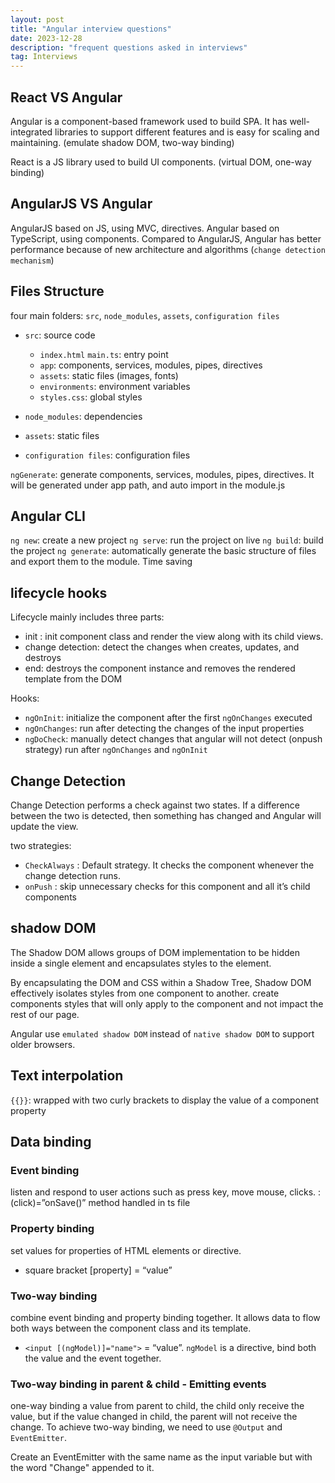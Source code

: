 ```yaml
---
layout: post
title: "Angular interview questions"
date: 2023-12-28
description: "frequent questions asked in interviews"
tag: Interviews
---
```


## React VS Angular

Angular is a component-based framework used to build SPA. It has well-integrated libraries to support different features and is easy for scaling and maintaining. (emulate shadow DOM, two-way binding)

React is a JS library used to build UI components. (virtual DOM, one-way binding)

## AngularJS VS Angular

AngularJS based on JS, using MVC, directives. Angular based on TypeScript, using components. Compared to AngularJS, Angular has better performance because of new architecture and algorithms (`change detection mechanism`)

## Files Structure

four main folders: `src`, `node_modules`, `assets`, `configuration files`

- `src`: source code

  - `index.html` `main.ts`: entry point
  - `app`: components, services, modules, pipes, directives
  - `assets`: static files (images, fonts)
  - `environments`: environment variables
  - `styles.css`: global styles

- `node_modules`: dependencies
- `assets`: static files
- `configuration files`: configuration files

`ngGenerate`: generate components, services, modules, pipes, directives. It will be generated under app path, and auto import in the module.js

## Angular CLI

`ng new`: create a new project
`ng serve`: run the project on live
`ng build`: build the project
`ng generate`: automatically generate the basic structure of files and export them to the module. Time saving

## lifecycle hooks

Lifecycle mainly includes three parts:

- init : init component class and render the view along with its child views.
- change detection: detect the changes when creates, updates, and destroys
- end: destroys the component instance and removes the rendered template from the DOM

Hooks:

- `ngOnInit`: initialize the component after the first `ngOnChanges` executed
- `ngOnChanges`: run after detecting the changes of the input properties
- `ngDoCheck`: manually detect changes that angular will not detect (onpush strategy) run after `ngOnChanges` and `ngOnInit`

## Change Detection

Change Detection performs a check against two states. If a difference between the two is detected, then something has changed and Angular will update the view.

two strategies:

- `CheckAlways` : Default strategy. It checks the component whenever the change detection runs.
- `onPush` : skip unnecessary checks for this component and all it’s child components

## shadow DOM

The Shadow DOM allows groups of DOM implementation to be hidden inside a single element and encapsulates styles to the element.

By encapsulating the DOM and CSS within a Shadow Tree, Shadow DOM effectively isolates styles from one component to another. create components styles that will only apply to the component and not impact the rest of our page.

Angular use `emulated shadow DOM` instead of `native shadow DOM` to support older browsers.

## Text interpolation

`{{}}`: wrapped with two curly brackets to display the value of a component property

## Data binding

### Event binding

listen and respond to user actions such as press key, move mouse, clicks. : (click)=”onSave()” method handled in ts file

### Property binding

set values for properties of HTML elements or directive.

- square bracket [property] = “value”

### Two-way binding

combine event binding and property binding together. It allows data to flow both ways between the component class and its template.

- `<input [(ngModel)]="name">` = “value”. `ngModel` is a directive, bind both the value and the event together.

### Two-way binding in parent & child - Emitting events

one-way binding a value from parent to child, the child only receive the value, but if the value changed in child, the parent will not receive the change. To achieve two-way binding, we need to use `@Output` and `EventEmitter`.

Create an EventEmitter with the same name as the input variable but with the word "Change" appended to it.
